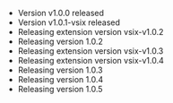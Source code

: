 - Version v1.0.0 released
- Version v1.0.1-vsix released
- Releasing extension version vsix-v1.0.2
- Releasing version 1.0.2
- Releasing extension version vsix-v1.0.3
- Releasing extension version vsix-v1.0.4
- Releasing version 1.0.3
- Releasing version 1.0.4
- Releasing version 1.0.5
